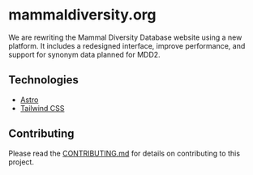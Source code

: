 # mammaldiversity.org

We are rewriting the Mammal Diversity Database website using a new platform. It includes a redesigned interface, improve performance, and support for synonym data planned for MDD2.

## Technologies

- [Astro](https://astro.build/)
- [Tailwind CSS](https://tailwindcss.com/)

## Contributing

Please read the [CONTRIBUTING.md](CONTRIBUTING.md) for details on contributing to this project.

